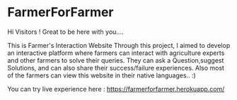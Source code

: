 # FarmerForFarmer
Hi Visitors !  Great to be here with you....

This is Farmer's Interaction Website Through this project, I aimed to develop an interactive platform where farmers can interact with agriculture experts and other farmers to solve their queries. They can ask a Question,suggest Solutions, and can also share their success/failure experiences. Also most of the farmers can view this website in their native languages.. :)



You can try live experience here : https://farmerforfarmer.herokuapp.com/
